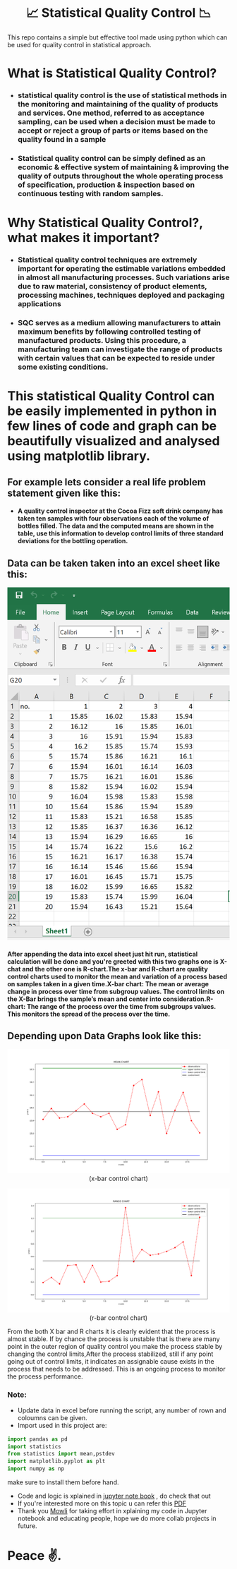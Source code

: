 <h1 align="center">📈 Statistical Quality Control 📉</h1>

This repo contains a simple but effective tool made using python which can be used for quality control in statistical approach.

# What is Statistical Quality Control?
- ### statistical quality control is the use of statistical methods in the monitoring and maintaining of the quality of products and services. One method, referred to as acceptance sampling, can be used when a decision must be made to accept or reject a group of parts or items based on the quality found in a sample
- ### Statistical quality control can be simply defined as an economic & effective system of maintaining & improving the quality of outputs throughout the whole operating process of specification, production & inspection based on continuous testing with random samples.

# Why Statistical Quality Control?, what makes it important?
- ### Statistical quality control techniques are extremely important for operating the estimable variations embedded in almost all manufacturing processes. Such variations arise due to raw material, consistency of product elements, processing machines, techniques deployed and packaging applications
- ### SQC serves as a medium allowing manufacturers to attain maximum benefits by following controlled testing of manufactured products. Using this procedure, a manufacturing team can investigate the range of products with certain values that can be expected to reside under some existing conditions.

# This statistical Quality Control can be easily implemented in python in few lines of code and graph can be beautifully visualized and analysed using matplotlib library.

## For example lets consider a real life problem statement given like this:
- #### A quality control inspector at the Cocoa Fizz soft drink company has taken ten samples with four observations each of the volume of bottles filled. The data and the computed means are shown in the table, use this information to develop control limits of three standard deviations for the bottling operation.
## Data can be taken taken into an excel sheet like this:
<p align='center'><img src='preview/sample_data.png' height=800></p>

#### After appending the data into excel sheet just hit run, statistical calculation will be done and you're greeted with this two graphs one is X-chat and the other one is R-chart.The x-bar and R-chart are quality control charts used to monitor the mean and variation of a process based on samples taken in a given time.X-bar chart: The mean or average change in process over time from subgroup values. The control limits on the X-Bar brings the sample’s mean and center into consideration.R-chart: The range of the process over the time from subgroups values. This monitors the spread of the process over the time.

## Depending upon Data Graphs look like this:
<p align='center'><img src='preview/x_chart_sample.png'>(x-bar control chart)</p>
<p align='center'><img src='preview/r_chart_sample.png'>(r-bar control chart)</p>

From the both X bar and R charts it is clearly evident that the process is almost stable. If by chance the process is unstable that is there are many point in the outer region of quality control you make the process stable by changing the control limits,After the process stabilized, still if any point going out of control limits, it indicates an assignable cause exists in the process that needs to be addressed. This is an ongoing process to monitor the process performance.
### Note:
- Update data in excel before running the script, any number of rown and coloumns can be given.
- Import used in this project are:
```python
import pandas as pd 
import statistics
from statistics import mean,pstdev
import matplotlib.pyplot as plt
import numpy as np
```
make sure to install them before hand.
- Code and logic is xplained in <a href='https://github.com/sasivatsal7122/Statistical-Quality-Control/blob/main/SDS.ipynb'>jupyter note book</a> , do check that out
- If you're interested more on this topic u can refer this <a href='https://ncss-wpengine.netdna-ssl.com/wp-content/themes/ncss/pdf/Procedures/NCSS/X-bar_and_R_Charts.pdf'>PDF</a>
- Thank you <a href='https://github.com/SaiMowli'>Mowli</a> for taking effort in xplaining my code in Jupyter notebook and educating people, hope we do more collab projects in future.

# Peace ✌️. 
